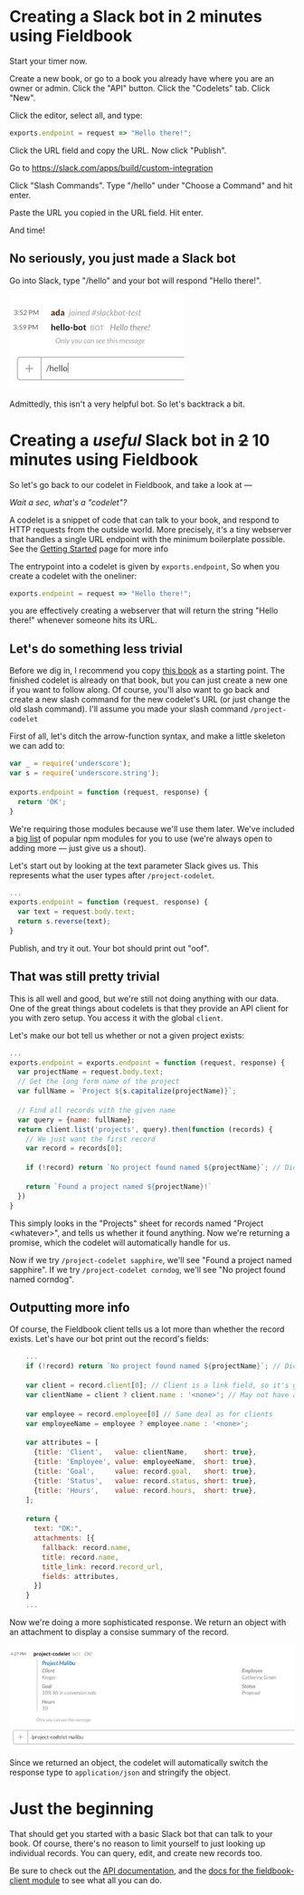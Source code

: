 # Creating a Slack bot in 2 minutes using Fieldbook

Start your timer now.

Create a new book, or go to a book you already have where you are an owner or admin. Click the "API" button. Click the "Codelets" tab. Click "New".

Click the editor, select all, and type:

```js
exports.endpoint = request => "Hello there!";
```

Click the URL field and copy the URL. Now click "Publish".

Go to https://slack.com/apps/build/custom-integration

Click "Slash Commands". Type "/hello" under "Choose a Command" and hit enter.

Paste the URL you copied in the URL field. Hit enter.

And time!

## No seriously, you just made a Slack bot

Go into Slack, type "/hello" and your bot will respond "Hello there!".

![Hello](../images/slackbot-hello.png)

Admittedly, this isn't a very helpful bot. So let's backtrack a bit.

# Creating a *useful* Slack bot in ~~2~~ 10 minutes using Fieldbook

So let's go back to our codelet in Fieldbook, and take a look at —

*Wait a sec, what's a "codelet"?*

A codelet is a snippet of code that can talk to your book, and respond to HTTP
requests from the outside world. More precisely, it's a tiny webserver that
handles a single URL endpoint with the minimum boilerplate possible.  See the
[Getting Started](../codelets.md) page for more info

The entrypoint into a codelet is given by `exports.endpoint`, So when you
create a codelet with the oneliner:

```js
exports.endpoint = request => "Hello there!";
```

you are effectively creating a webserver that will return the string "Hello
there!" whenever someone hits its URL.

## Let's do something less trivial

Before we dig in, I recommend you copy [this
book](https://fieldbook.com/books/56cb4d987753cf030003e54c) as a starting
point. The finished codelet is already on that book, but you can just create a
new one if you want to follow along. Of course, you'll also want to go back and
create a new slash command for the new codelet's URL (or just change the old
slash command). I'll assume you made your slash command `/project-codelet`

First of all, let's ditch the arrow-function syntax, and make a little skeleton
we can add to:

```js
var _ = require('underscore');
var s = require('underscore.string');

exports.endpoint = function (request, response) {
  return 'OK';
}
```

We're requiring those modules because we'll use them later. We've included a
[big list](../codelets.md#modules) of popular npm modules for you to use (we're
always open to adding more — just give us a shout).

Let's start out by looking at the text parameter Slack gives us. This
represents what the user types after `/project-codelet`.

```js
...
exports.endpoint = function (request, response) {
  var text = request.body.text;
  return s.reverse(text);
}
```

Publish, and try it out. Your bot should print out "oof".

## That was still pretty trivial

This is all well and good, but we're still not doing anything with our data.
One of the great things about codelets is that they provide an API client for
you with zero setup. You access it with the global `client`.

Let's make our bot tell us whether or not a given project exists:

```js
...
exports.endpoint = exports.endpoint = function (request, response) {
  var projectName = request.body.text;
  // Get the long form name of the project
  var fullName = `Project ${s.capitalize(projectName)}`;

  // Find all records with the given name
  var query = {name: fullName};
  return client.list('projects', query).then(function (records) {
    // We just want the first record
    var record = records[0];

    if (!record) return `No project found named ${projectName}`; // Did not match any record

    return `Found a project named ${projectName}!`
  })
}
```

This simply looks in the "Projects" sheet for records named "Project
\<whatever\>", and tells us whether it found anything. Now we're returning a
promise, which the codelet will automatically handle for us.

Now if we try `/project-codelet sapphire`, we'll see "Found a project named
sapphire". If we try `/project-codelet corndog`, we'll see "No project found
named corndog".

## Outputting more info

Of course, the Fieldbook client tells us a lot more than whether the record
exists. Let's have our bot print out the record's fields:

```js
    ...
    if (!record) return `No project found named ${projectName}`; // Did not match any record

    var client = record.client[0]; // Client is a link field, so it's going to give us an array
    var clientName = client ? client.name : '<none>'; // May not have a client

    var employee = record.employee[0] // Same deal as for clients
    var employeeName = employee ? employee.name : '<none>';

    var attributes = [
      {title: 'Client',   value: clientName,    short: true},
      {title: 'Employee', value: employeeName,  short: true},
      {title: 'Goal',     value: record.goal,   short: true},
      {title: 'Status',   value: record.status, short: true},
      {title: 'Hours',    value: record.hours,  short: true},
    ];

    return {
      text: "OK:",
      attachments: [{
        fallback: record.name,
        title: record.name,
        title_link: record.record_url,
        fields: attributes,
      }]
    }
    ...
```

Now we're doing a more sophisticated response. We return an object with an
attachment to display a consise summary of the record.

![Final result](../images/slackbot-final.png)

Since we returned an object, the codelet will automatically switch the response
type to `application/json` and stringify the object.

# Just the beginning

That should get you started with a basic Slack bot that can talk to your book.
Of course, there's no reason to limit yourself to just looking up individual
records. You can query, edit, and create new records too.

Be sure to check out the [API
documentation](https://github.com/fieldbook/api-docs), and the [docs for the
fieldbook-client module](https://github.com/fieldbook/fieldbook-client) to see
what all you can do.
